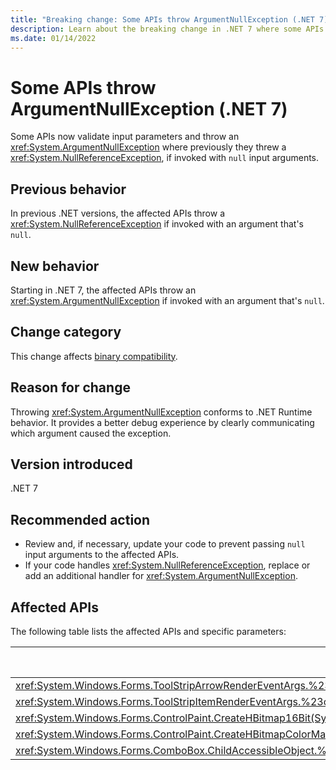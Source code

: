 ```yaml
---
title: "Breaking change: Some APIs throw ArgumentNullException (.NET 7)"
description: Learn about the breaking change in .NET 7 where some APIs validate arguments and now throw an ArgumentNullException.
ms.date: 01/14/2022
---
```

# Some APIs throw ArgumentNullException (.NET 7)

Some APIs now validate input parameters and throw an <xref:System.ArgumentNullException> where previously they threw a <xref:System.NullReferenceException>, if invoked with `null` input arguments.

## Previous behavior

In previous .NET versions, the affected APIs throw a <xref:System.NullReferenceException> if invoked with an argument that's `null`.

## New behavior

Starting in .NET 7, the affected APIs throw an <xref:System.ArgumentNullException> if invoked with an argument that's `null`.

## Change category

This change affects [binary compatibility](../../categories.md#binary-compatibility).

## Reason for change

Throwing <xref:System.ArgumentNullException> conforms to .NET Runtime behavior. It provides a better debug experience by clearly communicating which argument caused the exception.

## Version introduced

.NET 7

## Recommended action

- Review and, if necessary, update your code to prevent passing `null` input arguments to the affected APIs.
- If your code handles <xref:System.NullReferenceException>, replace or add an additional handler for <xref:System.ArgumentNullException>.

## Affected APIs

The following table lists the affected APIs and specific parameters:

| Method/property | Parameter name |
|-|-|
| <xref:System.Windows.Forms.ToolStripArrowRenderEventArgs.%23ctor(System.Drawing.Graphics,System.Windows.Forms.ToolStripItem,System.Drawing.Rectangle,System.Drawing.Color,System.Windows.Forms.ArrowDirection)> | `g` |
| <xref:System.Windows.Forms.ToolStripItemRenderEventArgs.%23ctor(System.Drawing.Graphics,System.Windows.Forms.ToolStripItem)> | `g` or `item` |
| <xref:System.Windows.Forms.ControlPaint.CreateHBitmap16Bit(System.Drawing.Bitmap,System.Drawing.Color)?displayProperty=fullName> | `bitmap` |
| <xref:System.Windows.Forms.ControlPaint.CreateHBitmapColorMask(System.Drawing.Bitmap,System.IntPtr)?displayProperty=fullName> | `bitmap` |
| <xref:System.Windows.Forms.ComboBox.ChildAccessibleObject.%23ctor(System.Windows.Forms.ComboBox,System.IntPtr)> | `owner` |
